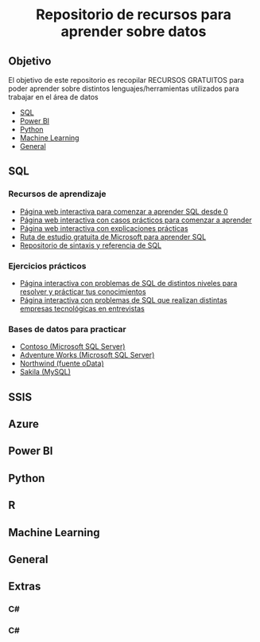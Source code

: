 <h1 align="center"> Repositorio de recursos para aprender sobre datos </h1>

<h2> Objetivo </h2>
El objetivo de este repositorio es recopilar RECURSOS GRATUITOS para poder aprender sobre distintos lenguajes/herramientas utilizados para trabajar en el área de datos

>

* [SQL](#-sql-)
* [Power BI](#-power-bi-)
* [Python](#-python-)
* [Machine Learning](#-machine-learning-)
* [General](#-general-)

<h2> SQL </h2>

>
<h3> Recursos de aprendizaje </h3>

* [Página web interactiva para comenzar a aprender SQL desde 0](https://sqlbolt.com/)
* [Página web interactiva con casos prácticos para comenzar a aprender](https://selectstarsql.com/)
* [Página web interactiva con explicaciones prácticas](https://sqlzoo.net/wiki/SQL_Tutorial)
* [Ruta de estudio gratuita de Microsoft para aprender SQL](https://docs.microsoft.com/en-us/learn/browse/?products=sql-server&resource_type=learning%20path)
* [Repositorio de sintaxis y referencia de SQL](https://www.w3schools.com/sql/)

<h3> Ejercicios prácticos </h3>

* [Página interactiva con problemas de SQL de distintos niveles para resolver y prácticar tus conocimientos](https://leetcode.com/problemset/database/)
* [Página interactiva con problemas de SQL que realizan distintas empresas tecnológicas en entrevistas](https://datalemur.com/)

<h3> Bases de datos para practicar </h3>

* [Contoso (Microsoft SQL Server)](https://www.microsoft.com/en-us/download/details.aspx?id=18279)
* [Adventure Works (Microsoft SQL Server)](https://docs.microsoft.com/es-es/sql/samples/adventureworks-install-configure?view=sql-server-ver16&tabs=ssms)
* [Northwind (fuente oData)](https://services.odata.org/V3/Northwind/Northwind.svc/)
* [Sakila (MySQL)](https://dev.mysql.com/doc/sakila/en/sakila-installation.html)

<h2> SSIS </h2>

<h2> Azure </h2>

<h2> Power BI </h2>

<h2> Python </h2>

<h2> R </h2>

<h2> Machine Learning </h2>

<h2> General </h2>

<h2> Extras </h2>

<h3> C# </h3>

<h3> C# </h3>

